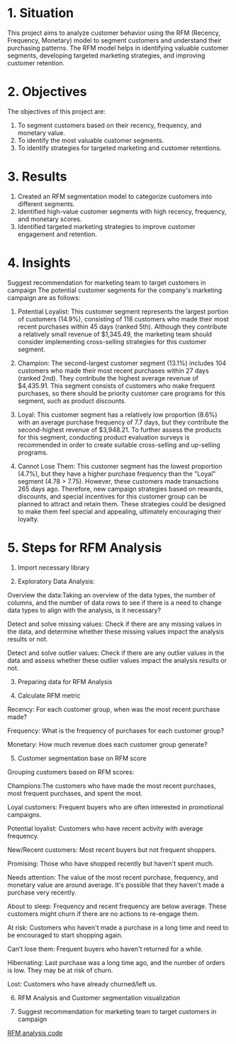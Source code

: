 
# 1. Situation
This project aims to analyze customer behavior using the RFM (Recency, Frequency, Monetary) model to segment customers and understand their purchasing patterns. The RFM model helps in identifying valuable customer segments, developing targeted marketing strategies, and improving customer retention.

# 2. Objectives
The objectives of this project are:

1. To segment customers based on their recency, frequency, and monetary value.
2. To identify the most valuable customer segments.
3. To identify strategies for targeted marketing and customer retentions.

# 3. Results
1. Created an RFM segmentation model to categorize customers into different segments.
2. Identified high-value customer segments with high recency, frequency, and monetary scores.
3. Identified targeted marketing strategies to improve customer engagement and retention.

# 4. Insights
Suggest recommendation for marketing team to target customers in campaign
The potential customer segments for the company's marketing campaign are as follows:

1. Potential Loyalist: This customer segment represents the largest portion of customers (14.9%), consisting of 118 customers who made their most recent purchases within 45 days (ranked 5th). Although they contribute a relatively small revenue of $1,345.49, the marketing team should consider implementing cross-selling strategies for this customer segment.

2. Champion: The second-largest customer segment (13.1%) includes 104 customers who made their most recent purchases within 27 days (ranked 2nd). They contribute the highest average revenue of $4,435.91. This segment consists of customers who make frequent purchases, so there should be priority customer care programs for this segment, such as product discounts.

3. Loyal: This customer segment has a relatively low proportion (8.6%) with an average purchase frequency of 7.7 days, but they contribute the second-highest revenue of $3,948.21. To further assess the products for this segment, conducting product evaluation surveys is recommended in order to create suitable cross-selling and up-selling programs.

4. Cannot Lose Them: This customer segment has the lowest proportion (4.7%), but they have a higher purchase frequency than the "Loyal" segment (4.78 > 7.75). However, these customers made transactions 265 days ago. Therefore, new campaign strategies based on rewards, discounts, and special incentives for this customer group can be planned to attract and retain them. These strategies could be designed to make them feel special and appealing, ultimately encouraging their loyalty.

# 5. Steps for RFM Analysis

1. Import necessary library

2. Exploratory Data Analysis:

Overvỉew the data:Taking an overview of the data types, the number of columns, and the number of data rows to see if there is a need to change data types to align with the analysis, is it necessary?

Detect and solve missing values: Check if there are any missing values in the data, and determine whether these missing values impact the analysis results or not.

Detect and solve outlier values: Check if there are any outlier values in the data and assess whether these outlier values impact the analysis results or not.

3. Preparing data for RFM Analysis

4. Calculate RFM metric

Recency: For each customer group, when was the most recent purchase made?

Frequency: What is the frequency of purchases for each customer group?

Monetary: How much revenue does each customer group generate?

5. Customer segmentation base on RFM score

Grouping customers based on RFM scores:

Champions:The customers who have made the most recent purchases, most frequent purchases, and spent the most.

Loyal customers: Frequent buyers who are often interested in promotional campaigns.

Potential loyalist: Customers who have recent activity with average frequency.

New/Recent customers: Most recent buyers but not frequent shoppers.

Promising: Those who have shopped recently but haven't spent much.

Needs attention: The value of the most recent purchase, frequency, and monetary value are around average. It's possible that they haven't made a purchase very recently.

About to sleep: Frequency and recent frequency are below average. These customers might churn if there are no actions to re-engage them.

At risk: Customers who haven't made a purchase in a long time and need to be encouraged to start shopping again.

Can’t lose them: Frequent buyers who haven't returned for a while.

Hibernating: Last purchase was a long time ago, and the number of orders is low. They may be at risk of churn.

Lost: Customers who have already churned/left us.

6. RFM Analysis and Customer segmentation visualization

7. Suggest recommendation for marketing team to target customers in campaign

[RFM analysis code]()

